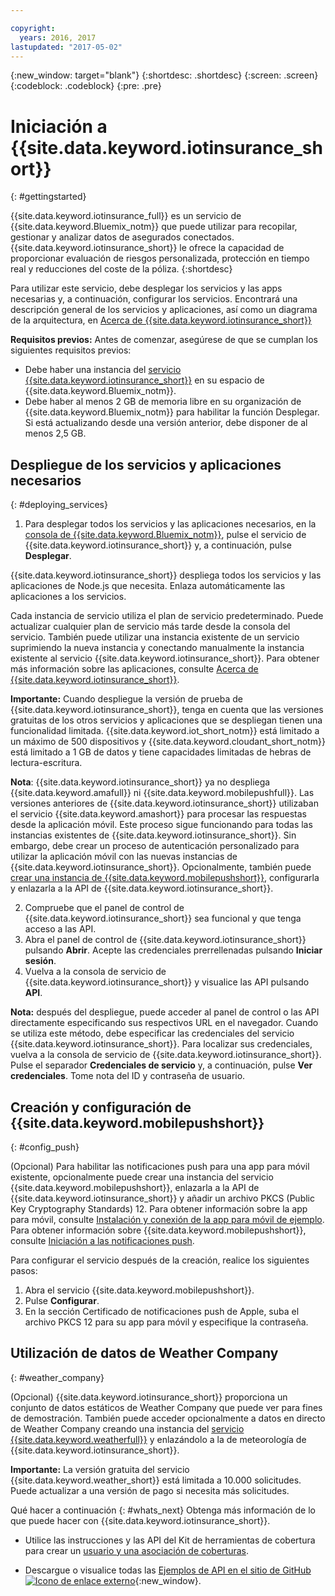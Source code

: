 ```yaml
---

copyright:
  years: 2016, 2017
lastupdated: "2017-05-02"
---
```


<!-- Common attributes used in the template are defined as follows: -->
{:new_window: target="blank"}
{:shortdesc: .shortdesc}
{:screen: .screen}
{:codeblock: .codeblock}
{:pre: .pre}


<!-- {{site.data.keyword.iotinsurance_full}}  {{site.data.keyword.iotinsurance_short}}  -->


# Iniciación a {{site.data.keyword.iotinsurance_short}}
{: #gettingstarted}

{{site.data.keyword.iotinsurance_full}} es un servicio de {{site.data.keyword.Bluemix_notm}} que puede utilizar para recopilar, gestionar y analizar datos de asegurados conectados. {{site.data.keyword.iotinsurance_short}} le ofrece la capacidad de proporcionar evaluación de riesgos personalizada, protección en tiempo real y reducciones del coste de la póliza.
{:shortdesc}

Para utilizar este servicio, debe desplegar los servicios y las apps necesarias y, a continuación, configurar los servicios. Encontrará una descripción general de los servicios y aplicaciones, así como un diagrama de la arquitectura, en [Acerca de {{site.data.keyword.iotinsurance_short}}](iotinsurance_overview.html)

**Requisitos previos:** Antes de comenzar, asegúrese de que se cumplan los siguientes requisitos previos:
- Debe haber una instancia del [servicio {{site.data.keyword.iotinsurance_short}}](https://console.ng.bluemix.net/catalog/services/iot-for-insurance/) en su espacio de {{site.data.keyword.Bluemix_notm}}.
- Debe haber al menos 2 GB de memoria libre en su organización de {{site.data.keyword.Bluemix_notm}} para habilitar la función Desplegar. Si está actualizando desde una versión anterior, debe disponer de al menos 2,5 GB.

## Despliegue de los servicios y aplicaciones necesarios
{: #deploying_services}

1. Para desplegar todos los servicios y las aplicaciones necesarios, en la [consola de {{site.data.keyword.Bluemix_notm}}](https://console.ng.bluemix.net/#all-items), pulse el servicio de {{site.data.keyword.iotinsurance_short}} y, a continuación, pulse **Desplegar**.

  {{site.data.keyword.iotinsurance_short}} despliega todos los servicios y las aplicaciones de Node.js que necesita. Enlaza automáticamente las aplicaciones a los servicios.

  Cada instancia de servicio utiliza el plan de servicio predeterminado. Puede actualizar cualquier plan de servicio más tarde desde la consola del servicio. También puede utilizar una instancia existente de un servicio suprimiendo la nueva instancia y conectando manualmente la instancia existente al servicio {{site.data.keyword.iotinsurance_short}}. Para obtener más información sobre las aplicaciones, consulte [Acerca de {{site.data.keyword.iotinsurance_short}}](iotinsurance_overview.html).

  **Importante:** Cuando despliegue la versión de prueba de {{site.data.keyword.iotinsurance_short}}, tenga en cuenta que las versiones gratuitas de los otros servicios y aplicaciones que se despliegan tienen una funcionalidad limitada. {{site.data.keyword.iot_short_notm}} está limitado a un máximo de 500 dispositivos y {{site.data.keyword.cloudant_short_notm}} está limitado a 1 GB de datos y tiene capacidades limitadas de hebras de lectura-escritura.

  **Nota**: {{site.data.keyword.iotinsurance_short}} ya no despliega {{site.data.keyword.amafull}} ni {{site.data.keyword.mobilepushfull}}. Las versiones anteriores de {{site.data.keyword.iotinsurance_short}} utilizaban el servicio {{site.data.keyword.amashort}} para procesar las respuestas desde la aplicación móvil. Este proceso sigue funcionando para todas las instancias existentes de {{site.data.keyword.iotinsurance_short}}. Sin embargo, debe crear un proceso de autenticación personalizado para utilizar la aplicación móvil con las nuevas instancias de {{site.data.keyword.iotinsurance_short}}. Opcionalmente, también puede [crear una instancia de {{site.data.keyword.mobilepushshort}}](https://console.ng.bluemix.net/docs/services/mobilepush/index.html), configurarla y enlazarla a la API de {{site.data.keyword.iotinsurance_short}}.

2. Compruebe que el panel de control de {{site.data.keyword.iotinsurance_short}} sea funcional y que tenga acceso a las API.
  1. Abra el panel de control de {{site.data.keyword.iotinsurance_short}} pulsando **Abrir**. Acepte las credenciales prerrellenadas pulsando **Iniciar sesión**.
  2. Vuelva a la consola de servicio de {{site.data.keyword.iotinsurance_short}} y visualice las API pulsando **API**.

  **Nota:** después del despliegue, puede acceder al panel de control o las API directamente especificando sus respectivos URL en el navegador. Cuando se utiliza este método, debe especificar las credenciales del servicio {{site.data.keyword.iotinsurance_short}}. Para localizar sus credenciales, vuelva a la consola de servicio de {{site.data.keyword.iotinsurance_short}}. Pulse el separador **Credenciales de servicio** y, a continuación, pulse **Ver credenciales**. Tome nota del ID y contraseña de usuario.


<!--
## Configuring
{: #iot4i_configservices}



### Configuring {{site.data.keyword.amashort}}
{: #config_ama}
1. Return to your Bluemix console. All apps and services that were deployed by {{site.data.keyword.iotinsurance_short}} are displayed.

2. Copy the URL of the {{site.data.keyword.iotinsurance_short}} API application. Right-click the API application and select **Copy Link Location**.

3. Open the {{site.data.keyword.amashort}} service. The service is available in the Services section of your {{site.data.keyword.Bluemix_notm}} console.

4. Enable authentication by clicking **On**.

5. In the **Custom** section, enter the following authentication credentials:

  - **Realm name**: `IoT4I`

  - **Custom Identity Provider Url**: Paste the URL of the API application that you copied in a previous step.

  - **Your Web Application Redirect URIs**: Leave this field blank.

6. Save your settings. You can now return to the {{site.data.keyword.iotinsurance_short}} service console or your {{site.data.keyword.Bluemix_notm}} console.
-->


## Creación y configuración de {{site.data.keyword.mobilepushshort}}
{: #config_push}

(Opcional) Para habilitar las notificaciones push para una app para móvil existente, opcionalmente puede crear una instancia del servicio {{site.data.keyword.mobilepushshort}}, enlazarla a la API de {{site.data.keyword.iotinsurance_short}} y añadir un archivo PKCS (Public Key Cryptography Standards) 12. Para obtener información sobre la app para móvil, consulte [Instalación y conexión de la app para móvil de ejemplo](iotinsurance_mobile_app.html). Para obtener información sobre {{site.data.keyword.mobilepushshort}}, consulte [Iniciación a las notificaciones push](https://console.ng.bluemix.net/docs/services/mobilepush/index.html).

Para configurar el servicio después de la creación, realice los siguientes pasos:

  1. Abra el servicio {{site.data.keyword.mobilepushshort}}.
  2. Pulse **Configurar**.
  3. En la sección Certificado de notificaciones push de Apple, suba el archivo PKCS 12 para su app para móvil y especifique la contraseña.

## Utilización de datos de Weather Company
{: #weather_company}

(Opcional) {{site.data.keyword.iotinsurance_short}} proporciona un conjunto de datos estáticos de Weather Company que puede ver para fines de demostración. También puede acceder opcionalmente a datos en directo de Weather Company creando una instancia del [servicio {{site.data.keyword.weatherfull}}](../Weather/index.html) y enlazándolo a la de meteorología de {{site.data.keyword.iotinsurance_short}}.

**Importante:** La versión gratuita del servicio {{site.data.keyword.weather_short}} está limitada a 10.000 solicitudes. Puede actualizar a una versión de pago si necesita más solicitudes.

Qué hacer a continuación
{: #whats_next}
Obtenga más información de lo que puede hacer con {{site.data.keyword.iotinsurance_short}}.

- Utilice las instrucciones y las API del Kit de herramientas de cobertura para crear un [usuario y una asociación de coberturas](iotinsurance_shield_toolkit.html).
<!-- - Install and connect the [sample mobile app](iotinsurance_mobile_app.html). -->
- Descargue o visualice todas las [Ejemplos de API en el sitio de GitHub ![Icono de enlace externo](../../icons/launch-glyph.svg)](https://github.com/IBM-Bluemix/iot4i-api-examples-nodejs/#iot-for-insurance-api-examples){:new_window}.
